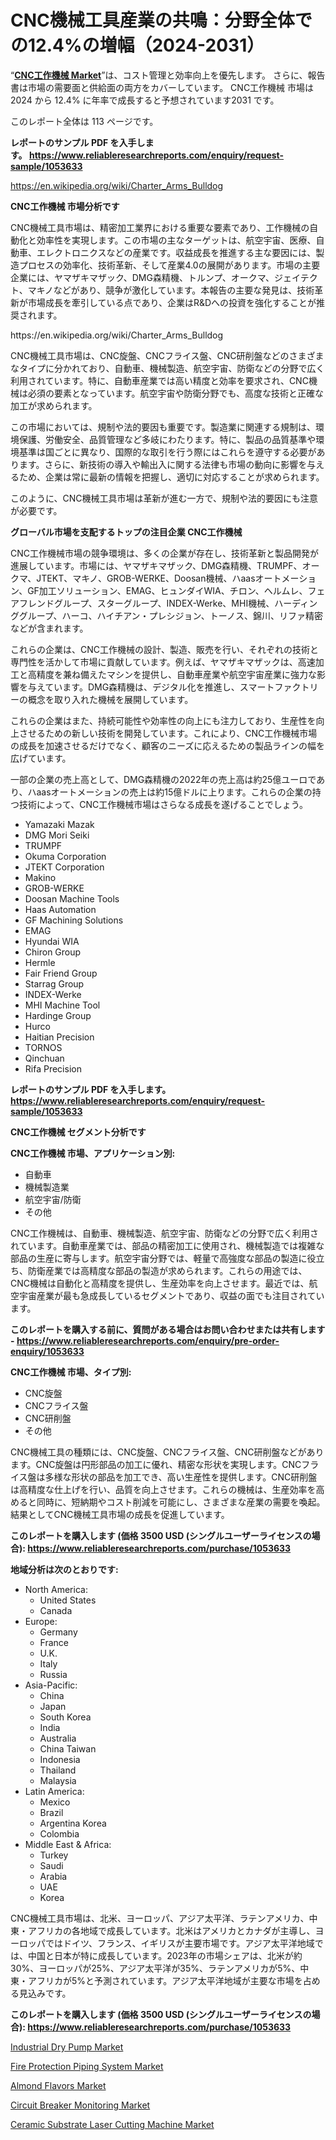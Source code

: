 <p><h1>CNC機械工具産業の共鳴：分野全体での12.4%の増幅（2024-2031）</h1></p><p>&ldquo;<strong><a href="https://www.reliableresearchreports.com/cnc-machine-tools-r1053633?utm_campaign=107&utm_medium=9&utm_source=Github&utm_content=ia&utm_term=09102024&utm_id=cnc-machine-tools">CNC工作機械 Market</a></strong>&rdquo;は、コスト管理と効率向上を優先します。 さらに、報告書は市場の需要面と供給面の両方をカバーしています。 CNC工作機械 市場は 2024 から 12.4% に年率で成長すると予想されています2031 です。</p>
<p>このレポート全体は 113 ページです。</p>
<p><strong>レポートのサンプル PDF を入手します。&nbsp;<a href="https://www.reliableresearchreports.com/enquiry/request-sample/1053633?utm_campaign=107&utm_medium=9&utm_source=Github&utm_content=ia&utm_term=09102024&utm_id=cnc-machine-tools">https://www.reliableresearchreports.com/enquiry/request-sample/1053633</a></strong></p>
<p><a href="https://en.wikipedia.org/wiki/Charter_Arms_Bulldog?utm_campaign=107&utm_medium=9&utm_source=Github&utm_content=ia&utm_term=09102024&utm_id=cnc-machine-tools">https://en.wikipedia.org/wiki/Charter_Arms_Bulldog</a></p>
<p><strong>CNC工作機械 市場分析です</strong></p>
<p><p>CNC機械工具市場は、精密加工業界における重要な要素であり、工作機械の自動化と効率性を実現します。この市場の主なターゲットは、航空宇宙、医療、自動車、エレクトロニクスなどの産業です。収益成長を推進する主な要因には、製造プロセスの効率化、技術革新、そして産業4.0の展開があります。市場の主要企業には、ヤマザキマザック、DMG森精機、トルンプ、オークマ、ジェイテクト、マキノなどがあり、競争が激化しています。本報告の主要な発見は、技術革新が市場成長を牽引している点であり、企業はR&Dへの投資を強化することが推奨されます。</p></p>
<p>https://en.wikipedia.org/wiki/Charter_Arms_Bulldog</p>
<p><p>CNC機械工具市場は、CNC旋盤、CNCフライス盤、CNC研削盤などのさまざまなタイプに分かれており、自動車、機械製造、航空宇宙、防衛などの分野で広く利用されています。特に、自動車産業では高い精度と効率を要求され、CNC機械は必須の要素となっています。航空宇宙や防衛分野でも、高度な技術と正確な加工が求められます。</p><p>この市場においては、規制や法的要因も重要です。製造業に関連する規制は、環境保護、労働安全、品質管理など多岐にわたります。特に、製品の品質基準や環境基準は国ごとに異なり、国際的な取引を行う際にはこれらを遵守する必要があります。さらに、新技術の導入や輸出入に関する法律も市場の動向に影響を与えるため、企業は常に最新の情報を把握し、適切に対応することが求められます。</p><p>このように、CNC機械工具市場は革新が進む一方で、規制や法的要因にも注意が必要です。</p></p>
<p><strong>グローバル市場を支配するトップの注目企業 CNC工作機械</strong></p>
<p><p>CNC工作機械市場の競争環境は、多くの企業が存在し、技術革新と製品開発が進展しています。市場には、ヤマザキマザック、DMG森精機、TRUMPF、オークマ、JTEKT、マキノ、GROB-WERKE、Doosan機械、ハaasオートメーション、GF加工ソリューション、EMAG、ヒュンダイWIA、チロン、ヘルムレ、フェアフレンドグループ、スターグループ、INDEX-Werke、MHI機械、ハーディンググループ、ハーコ、ハイチアン・プレシジョン、トーノス、錦川、リファ精密などが含まれます。</p><p>これらの企業は、CNC工作機械の設計、製造、販売を行い、それぞれの技術と専門性を活かして市場に貢献しています。例えば、ヤマザキマザックは、高速加工と高精度を兼ね備えたマシンを提供し、自動車産業や航空宇宙産業に強力な影響を与えています。DMG森精機は、デジタル化を推進し、スマートファクトリーの概念を取り入れた機械を展開しています。</p><p>これらの企業はまた、持続可能性や効率性の向上にも注力しており、生産性を向上させるための新しい技術を開発しています。これにより、CNC工作機械市場の成長を加速させるだけでなく、顧客のニーズに応えるための製品ラインの幅を広げています。</p><p>一部の企業の売上高として、DMG森精機の2022年の売上高は約25億ユーロであり、ハaasオートメーションの売上は約15億ドルに上ります。これらの企業の持つ技術によって、CNC工作機械市場はさらなる成長を遂げることでしょう。</p></p>
<p><ul><li>Yamazaki Mazak</li><li>DMG Mori Seiki</li><li>TRUMPF</li><li>Okuma Corporation</li><li>JTEKT Corporation</li><li>Makino</li><li>GROB-WERKE</li><li>Doosan Machine Tools</li><li>Haas Automation</li><li>GF Machining Solutions</li><li>EMAG</li><li>Hyundai WIA</li><li>Chiron Group</li><li>Hermle</li><li>Fair Friend Group</li><li>Starrag Group</li><li>INDEX-Werke</li><li>MHI Machine Tool</li><li>Hardinge Group</li><li>Hurco</li><li>Haitian Precision</li><li>TORNOS</li><li>Qinchuan</li><li>Rifa Precision</li></ul></p>
<p><strong>レポートのサンプル PDF を入手します。 <a href="https://www.reliableresearchreports.com/enquiry/request-sample/1053633?utm_campaign=107&utm_medium=9&utm_source=Github&utm_content=ia&utm_term=09102024&utm_id=cnc-machine-tools">https://www.reliableresearchreports.com/enquiry/request-sample/1053633</a></strong></p>
<p><strong>CNC工作機械 セグメント分析です</strong></p>
<p><strong>CNC工作機械 市場、アプリケーション別:</strong></p>
<p><ul><li>自動車</li><li>機械製造業</li><li>航空宇宙/防衛</li><li>その他</li></ul></p>
<p><p>CNC工作機械は、自動車、機械製造、航空宇宙、防衛などの分野で広く利用されています。自動車産業では、部品の精密加工に使用され、機械製造では複雑な部品の生産に寄与します。航空宇宙分野では、軽量で高強度な部品の製造に役立ち、防衛産業では高精度な部品の製造が求められます。これらの用途では、CNC機械は自動化と高精度を提供し、生産効率を向上させます。最近では、航空宇宙産業が最も急成長しているセグメントであり、収益の面でも注目されています。</p></p>
<p><strong>このレポートを購入する前に、質問がある場合はお問い合わせまたは共有します - <a href="https://www.reliableresearchreports.com/enquiry/pre-order-enquiry/1053633?utm_campaign=107&utm_medium=9&utm_source=Github&utm_content=ia&utm_term=09102024&utm_id=cnc-machine-tools">https://www.reliableresearchreports.com/enquiry/pre-order-enquiry/1053633</a></strong></p>
<p><strong>CNC工作機械 市場、タイプ別:</strong></p>
<p><ul><li>CNC旋盤</li><li>CNCフライス盤</li><li>CNC研削盤</li><li>その他</li></ul></p>
<p><p>CNC機械工具の種類には、CNC旋盤、CNCフライス盤、CNC研削盤などがあります。CNC旋盤は円形部品の加工に優れ、精密な形状を実現します。CNCフライス盤は多様な形状の部品を加工でき、高い生産性を提供します。CNC研削盤は高精度な仕上げを行い、品質を向上させます。これらの機械は、生産効率を高めると同時に、短納期やコスト削減を可能にし、さまざまな産業の需要を喚起。結果としてCNC機械工具市場の成長を促進しています。</p></p>
<p><strong>このレポートを購入します (価格 3500 USD (シングルユーザーライセンスの場合): <a href="https://www.reliableresearchreports.com/purchase/1053633?utm_campaign=107&utm_medium=9&utm_source=Github&utm_content=ia&utm_term=09102024&utm_id=cnc-machine-tools">https://www.reliableresearchreports.com/purchase/1053633</a></strong></p>
<p><strong>地域分析は次のとおりです:</strong></p>
<p><ul>
    <li>
        North America:
        <ul>
            <li>United States</li>
            <li>Canada</li>
        </ul>
    </li>
    <li>
        Europe:
        <ul>
            <li>Germany</li>
            <li>France</li>
            <li>U.K.</li>
            <li>Italy</li>
            <li>Russia</li>
        </ul>
    </li>
    <li>
        Asia-Pacific:
        <ul>
            <li>China</li>
            <li>Japan</li>
            <li>South Korea</li>
            <li>India</li>
            <li>Australia</li>
            <li>China Taiwan</li>
            <li>Indonesia</li>
            <li>Thailand</li>
            <li>Malaysia</li>
        </ul>
    </li>
    <li>
        Latin America:
        <ul>
            <li>Mexico</li>
            <li>Brazil</li>
            <li>Argentina Korea</li>
            <li>Colombia</li>
        </ul>
    </li>
    <li>
        Middle East & Africa:
        <ul>
            <li>Turkey</li>
            <li>Saudi</li>
            <li>Arabia</li>
            <li>UAE</li>
            <li>Korea</li>
        </ul>
    </li>
    </ul></p>
<p><p>CNC機械工具市場は、北米、ヨーロッパ、アジア太平洋、ラテンアメリカ、中東・アフリカの各地域で成長しています。北米はアメリカとカナダが主導し、ヨーロッパではドイツ、フランス、イギリスが主要市場です。アジア太平洋地域では、中国と日本が特に成長しています。2023年の市場シェアは、北米が約30%、ヨーロッパが25%、アジア太平洋が35%、ラテンアメリカが5%、中東・アフリカが5%と予測されています。アジア太平洋地域が主要な市場を占める見込みです。</p></p>
<p><strong>このレポートを購入します (価格 3500 USD (シングルユーザーライセンスの場合): <a href="https://www.reliableresearchreports.com/purchase/1053633?utm_campaign=107&utm_medium=9&utm_source=Github&utm_content=ia&utm_term=09102024&utm_id=cnc-machine-tools">https://www.reliableresearchreports.com/purchase/1053633</a></strong></p>
<p><p><a href="https://github.com/NasrinKhan99/Market-Research-Report-List-1/blob/main/industrial-dry-pump-market.md?utm_campaign=107&utm_medium=9&utm_source=Github&utm_content=ia&utm_term=09102024&utm_id=cnc-machine-tools">Industrial Dry Pump Market</a></p><p><a href="https://www.linkedin.com/pulse/fire-protection-piping-system-market-global-insights-sales-yz7ve?utm_campaign=107&utm_medium=9&utm_source=Github&utm_content=ia&utm_term=09102024&utm_id=cnc-machine-tools">Fire Protection Piping System Market</a></p><p><a href="https://issuu.com/reportprime-2/docs/almond-flavors-market-size-2030.ppt_87abf61a09c4bc?utm_campaign=107&utm_medium=9&utm_source=Github&utm_content=ia&utm_term=09102024&utm_id=cnc-machine-tools">Almond Flavors Market</a></p><p><a href="https://www.linkedin.com/pulse/circuit-breaker-monitoring-market-analysis-product-segmentation-7se3e?utm_campaign=107&utm_medium=9&utm_source=Github&utm_content=ia&utm_term=09102024&utm_id=cnc-machine-tools">Circuit Breaker Monitoring Market</a></p><p><a href="https://github.com/petbigbeepjn/Market-Research-Report-List-1/blob/main/ceramic-substrate-laser-cutting-machine-market.md?utm_campaign=107&utm_medium=9&utm_source=Github&utm_content=ia&utm_term=09102024&utm_id=cnc-machine-tools">Ceramic Substrate Laser Cutting Machine Market</a></p></p>